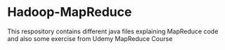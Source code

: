 # Hadoop-MapReduce
This respository contains different java files explaining MapReduce code and also some exercise from Udemy MapReduce Course
